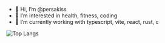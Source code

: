 - 👋 Hi, I’m @persakiss
- 👀 I’m interested in health, fitness, coding
- 🌱 I’m currently working with typescript, vite, react, rust, c

<!---
persakiss/persakiss is a ✨ special ✨ repository because its `README.md` (this file) appears on your GitHub profile.
You can click the Preview link to take a look at your changes.
--->


![Top Langs](https://github-readme-stats.vercel.app/api/top-langs/?username=persakiss) <!-- please update -->
